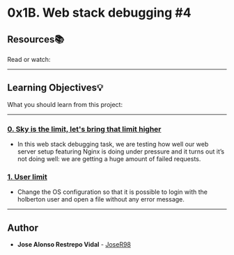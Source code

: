# 0x1B. Web stack debugging #4

## Resources:books:
Read or watch:

---
## Learning Objectives:bulb:
What you should learn from this project:

---

### [0. Sky is the limit, let's bring that limit higher](./0-the_sky_is_the_limit_not.pp)
* In this web stack debugging task, we are testing how well our web server setup featuring Nginx is doing under pressure and it turns out it’s not doing well: we are getting a huge amount of failed requests. 


### [1. User limit](./1-user_limit.pp)
* Change the OS configuration so that it is possible to login with the holberton user and open a file without any error message.

---

## Author
* **Jose Alonso Restrepo Vidal** - [JoseR98](https://github.com/joser98)